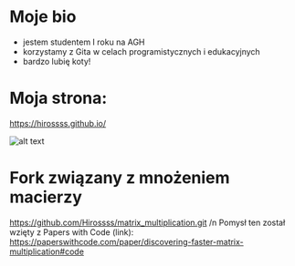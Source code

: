 # Moje bio
- jestem studentem I roku na AGH
- korzystamy z Gita w celach programistycznych i edukacyjnych
- bardzo lubię koty!

# Moja strona:
https://hirossss.github.io/

![alt text](https://tueuropa.pl/uploads/articles_files/2021/11/05/6e7f9516-1948-d9e8-ca22-00007380aca5.jpg)

# Fork związany z mnożeniem macierzy
https://github.com/Hirossss/matrix_multiplication.git
/n Pomysł ten został wzięty z Papers with Code (link): 
https://paperswithcode.com/paper/discovering-faster-matrix-multiplication#code 
